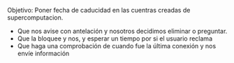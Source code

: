 Objetivo: Poner fecha de caducidad en las cuentras creadas de supercomputacion.

- Que nos avise con antelación y nosotros decidimos eliminar o preguntar.
- Que la bloquee y nos, y esperar un tiempo por si el usuario reclama
- Que haga una comprobación de cuando fue la última conexión y nos envíe información

